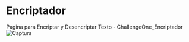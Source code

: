 # Encriptador
Pagina para Encriptar y Desencriptar Texto - ChallengeOne_Encriptador
![Captura](https://user-images.githubusercontent.com/119551290/212501053-f91f794d-62d4-4116-887d-a9d23061c530.PNG)
